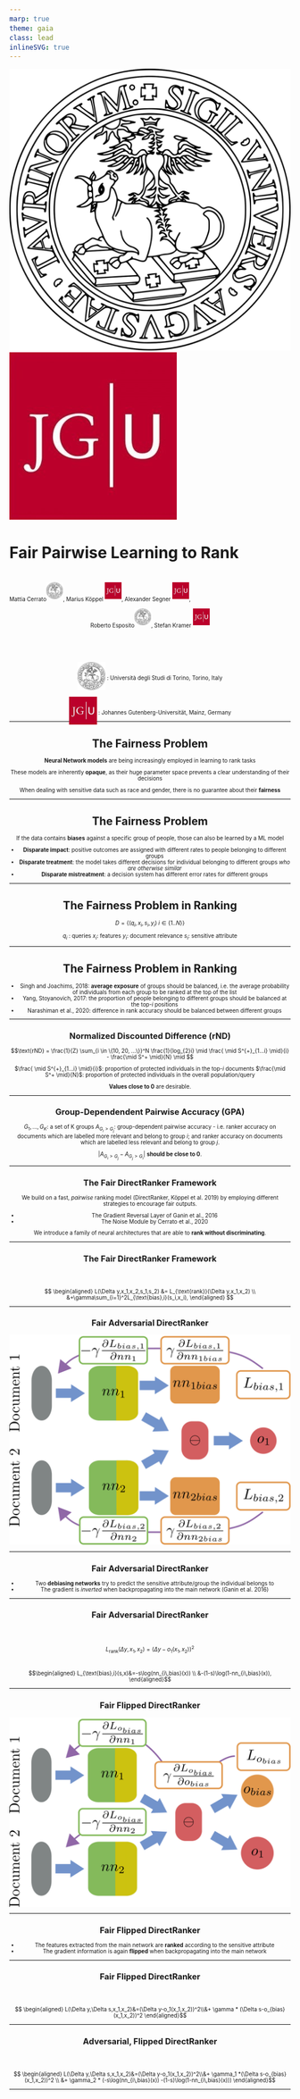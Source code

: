 ```yaml
---
marp: true
theme: gaia
class: lead
inlineSVG: true
---
```




![bg blur:5px opacity:0.2](img/unito.png)
![bg blur:10px opacity:0.2](img/mainz.jpg)

# Fair Pairwise Learning to Rank

<br>
<span style="font-size:0.7em;text-align:center">
Mattia Cerrato<sup><img src="img/unito.png" width="30px"></img></sup>, Marius Köppel <sup><img src="img/mainz.jpg" width="30px"></img></sup></sup>, Alexander Segner <sup><img src="img/mainz.jpg" width="30px"></img></sup>,

Roberto Esposito<sup><img src="img/unito.png" width="30px"></img></sup>, Stefan Kramer <sup><img src="img/mainz.jpg" width="30px"></img></sup>

<br><br>

<div><img src="img/unito.png" width="50px" style="text-align:center;position:relative;top:18px"></img> : Università degli Studi di Torino, Torino, Italy

<img src="img/mainz.jpg" width="50px" style="text-align:center;position:relative;top:18px"></img> : Johannes Gutenberg-Universität, Mainz, Germany

</span>


--- 

<!-- paginate: true -->
<!-- footer: Cerrato, Fair Pairwise Learning to Rank. DSAA 2020.
-->

# The Fairness Problem

**Neural Network models** are being increasingly employed in learning to rank tasks

These models are inherently **opaque**, as their huge parameter space prevents a clear understanding of their decisions

When dealing with sensitive data such as race and gender, there is no guarantee about their **fairness**

---

# The Fairness Problem

If the data contains **biases** against a specific group of people, those can also be learned by a ML model

* **Disparate impact**: positive outcomes are assigned with different rates to people belonging to different groups
* **Disparate treatment**: the model takes different decisions for individual belonging to different groups *who are otherwise similar*
* **Disparate mistreatment**: a decision system has different error rates for different groups

---

# The Fairness Problem in Ranking

$$ D = \{(q_i, x_i, s_i, y_i) \; i \in \{1 .. N\}\} $$

$q_i$ : queries
$x_i$: features
$y_i$: document relevance
$s_i$: sensitive attribute

---

# The Fairness Problem in Ranking

* Singh and Joachims, 2018: **average exposure** of groups should be balanced, i.e. the average probability of individuals from each group to be ranked at the top of the list
* Yang, Stoyanovich, 2017: the proportion of people belonging to different groups should be balanced at the top-$i$ positions
* Narashiman et al., 2020: difference in rank accuracy should be balanced between different groups

---

## Normalized Discounted Difference (rND)

$$\text{rND} = \frac{1}{Z} \sum_{i \in \{10, 20, ...\}}^N \frac{1}{log_{2}i} \mid \frac{ \mid S^{+}_{1...i} \mid}{i} - \frac{\mid S^+ \mid}{N} \mid $$

$\frac{ \mid S^{+}_{1...i} \mid}{i}$: proportion of protected individuals in the top-$i$ documents
$\frac{\mid S^+ \mid}{N}$: proportion of protected individuals in the overall population/query

**Values close to 0** are desirable.

---

## Group-Dependendent Pairwise Accuracy (GPA)

$G_1, ..., G_K$: a set of K groups
$A_{G_i > G_j}$: group-dependent pairwise accuracy - i.e. ranker accuracy on documents which are labelled more relevant and belong to group $i$; and ranker accuracy on documents which are labelled less relevant and belong to group $j$.

$|A_{G_i > G_j} - A_{G_j > G_i}|$ **should be close to 0**.

---

## The Fair DirectRanker Framework

We build on a fast, *pairwise* ranking model (DirectRanker, Köppel et al. 2019) by employing different strategies to encourage fair outputs.

* The Gradient Reversal Layer of Ganin et al., 2016
* The Noise Module by Cerrato et al., 2020

We introduce a family of neural architectures that are able to **rank without discriminating**.

---

## The Fair DirectRanker Framework

<br><br>

$$
\begin{aligned}
L(\Delta y,x_1,x_2,s_1,s_2) &= L_{\text{rank}}(\Delta y,x_1,x_2) \\ &+\gamma\sum_{i=1}^2L_{\text{bias},i}(s_i,x_i),
\end{aligned}
$$

---

## Fair Adversarial DirectRanker

![w:700px](img/ranker_adv.png)


---

## Fair Adversarial DirectRanker

* Two **debiasing networks** try to predict the sensitive attribute/group the individual belongs to
* The gradient is *inverted* when backpropagating into the main network (Ganin et al. 2016)

---

## Fair Adversarial DirectRanker
<br>
<br>

$$L_{\text{rank}}(\Delta y,x_1,x_2)=(\Delta y-o_1(x_1,x_2))^2$$
<br>

$$\begin{aligned}
L_{\text{bias},i}(s,x)&=-s\log(nn_{i\,bias}(x)) \\ &-(1-s)\log(1-nn_{i\,bias}(x)),
\end{aligned}$$

---

## Fair Flipped DirectRanker

![w:700px](img/ranker_flip.png)


---

## Fair Flipped DirectRanker

* The features extracted from the main network are **ranked** according to the sensitive attribute
* The gradient information is again **flipped** when backpropagating into the main network

---

## Fair Flipped DirectRanker

<br><br>

$$
\begin{aligned}
L(\Delta y,\Delta s,x_1,x_2)&=(\Delta y-o_1(x_1,x_2))^2\\&+ \gamma * (\Delta s-o_{bias}(x_1,x_2))^2 
\end{aligned}$$


---

## Adversarial, Flipped DirectRanker

<br> <br>


$$
\begin{aligned}
L(\Delta y,\Delta s,x_1,x_2)&=(\Delta y-o_1(x_1,x_2))^2\\&+ \gamma_1 *(\Delta s-o_{bias}(x_1,x_2))^2 \\ &+ \gamma_2 * (-s\log(nn_{i\,bias}(x)) -(1-s)\log(1-nn_{i\,bias}(x)))
\end{aligned}$$

---


